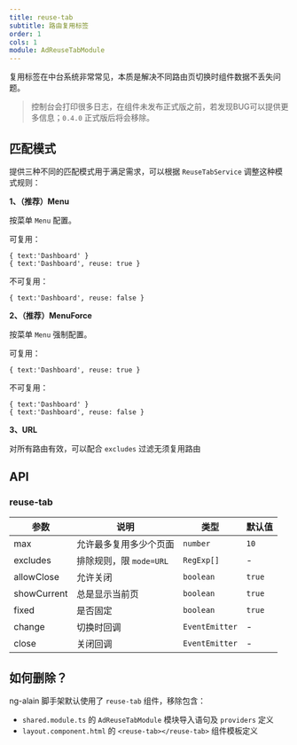 ```yaml
---
title: reuse-tab
subtitle: 路由复用标签
order: 1
cols: 1
module: AdReuseTabModule
---
```


复用标签在中台系统非常常见，本质是解决不同路由页切换时组件数据不丢失问题。

> 控制台会打印很多日志，在组件未发布正式版之前，若发现BUG可以提供更多信息；`0.4.0` 正式版后将会移除。

## 匹配模式

提供三种不同的匹配模式用于满足需求，可以根据 `ReuseTabService` 调整这种模式规则：

**1、（推荐）Menu**

按菜单 `Menu` 配置。

可复用：

```
{ text:'Dashboard' }
{ text:'Dashboard', reuse: true }
```

不可复用：

```
{ text:'Dashboard', reuse: false }
```

**2、（推荐）MenuForce**

按菜单 `Menu` 强制配置。

可复用：

```
{ text:'Dashboard', reuse: true }
```

不可复用：

```
{ text:'Dashboard' }
{ text:'Dashboard', reuse: false }
```

**3、URL**

对所有路由有效，可以配合 `excludes` 过滤无须复用路由

## API

### reuse-tab

参数 | 说明 | 类型 | 默认值
----|------|-----|------
max | 允许最多复用多少个页面 | `number` | `10`
excludes | 排除规则，限 `mode=URL` | `RegExp[]` | -
allowClose | 允许关闭 | `boolean` | `true`
showCurrent | 总是显示当前页 | `boolean` | `true`
fixed | 是否固定 | `boolean` | `true`
change | 切换时回调 | `EventEmitter` | -
close | 关闭回调 | `EventEmitter` | -

## 如何删除？

ng-alain 脚手架默认使用了 `reuse-tab` 组件，移除包含：

- `shared.module.ts` 的 `AdReuseTabModule` 模块导入语句及 `providers` 定义
- `layout.component.html` 的 `<reuse-tab></reuse-tab>` 组件模板定义
